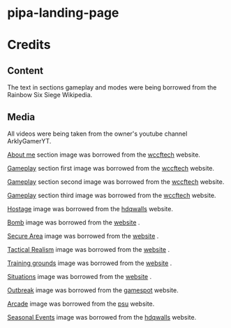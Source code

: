 # pipa-landing-page

# Credits

## Content

The text in sections gameplay and modes were being borrowed from the Rainbow Six Siege Wikipedia.

## Media

All videos were being taken from the owner's youtube channel ArklyGamerYT.

[About me](https://images.hdqwalls.com/wallpapers/tom-clancys-rainbow-six-siege-2016-pic.jpg) section image was borrowed from the [wccftech](https://wccftech.com) website.

[Gameplay](https://cdn.wccftech.com/wp-content/uploads/2015/06/Rainbow-Six.jpg) section first image was borrowed from the [wccftech](https://wccftech.com) website.

[Gameplay](https://images.hdqwalls.com/wallpapers/tom-clancys-rainbow-six-siege-operation-velvet-shell-new.jpg) section second image was borrowed from the [wccftech](https://wccftech.com) website.

[Gameplay](https://images.hdqwalls.com/download/video-game-tom-clancys-rainbow-six-siege-5k-jt-1280x720.jpg) section third image was borrowed from the [wccftech](https://wccftech.com) website.

[Hostage](https://images.hdqwalls.com/wallpapers/tom-clancys-rainbow-six-siege-hostage-rescue.jpg) image was borrowed from the [hdqwalls](https://hdqwalls.com/) website.

[Bomb](https://oyster.ignimgs.com/mediawiki/apis.ign.com/rainbow-six/a/aa/Border_Bomb_Tellers_1F.png?width=1280) image was borrowed from the [website](https://oyster.ignimgs.com/mediawiki/apis.ign.com/rainbow-six/a/aa/Border_Bomb_Tellers_1F.png?width=1280) .

[Secure Area](https://oyster.ignimgs.com/mediawiki/apis.ign.com/rainbow-six/3/3e/Clubhouse_Secure_Armory.jpg?width=640) image was borrowed from the [website](https://oyster.ignimgs.com/mediawiki/apis.ign.com/rainbow-six/3/3e/Clubhouse_Secure_Armory.jpg?width=640) .

[Tactical Realism](https://i.ytimg.com/vi/sKkvppjjx10/maxresdefault.jpg) image was borrowed from the [website](https://i.ytimg.com/vi/sKkvppjjx10/maxresdefault.jpg) .

[Training grounds](https://steamuserimages-a.akamaihd.net/ugc/933804182311091797/C8F0FDDC5991386D67D88E6B66DC6CCF1F1A1743/) image was borrowed from the [website](https://steamuserimages-a.akamaihd.net/ugc/933804182311091797/C8F0FDDC5991386D67D88E6B66DC6CCF1F1A1743/) .

[Situations](https://digitalspyuk.cdnds.net/15/43/rainbowsix-situations-3.jpg) image was borrowed from the [website](https://digitalspyuk.cdnds.net/15/43/rainbowsix-situations-3.jpg) .

[Outbreak](https://www.gamespot.com/a/uploads/screen_kubrick/123/1239113/3360222-siege.png) image was borrowed from the [gamespot](https://www.gamespot.com/a/uploads/screen_kubrick/123/1239113/3360222-siege.png) website.

[Arcade](https://www.psu.com/wp/wp-content/uploads/2020/12/RainbowSixSiegePS5-1.jpg) image was borrowed from the [psu](https://www.psu.com/) website.

[Seasonal Events](https://images.hdqwalls.com/download/tom-clancys-rainbow-six-siege-soldier-5k-e5-1280x720.jpg) image was borrowed from the [hdqwalls](https://hdqwalls.com/) website.
